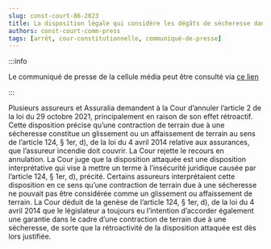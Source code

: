 ```yaml
---   
slug: const-court-86-2023
title: La disposition légale qui considère les dégâts de sécheresse dans une habitation comme des dégâts dus à un glissement ou à un affaissement de terrain, que l’assureur incendie doit couvrir, est constitutionnelle
authors: const-court-comm-press
tags: [arrêt, cour-constitutionnelle, communiqué-de-presse]
---
```


:::info

Le communiqué de presse de la cellule média peut être consulté via [ce lien](https://www.const-court.be/public/f/2023/2023-086f-info.pdf) 

:::

Plusieurs assureurs et Assuralia demandent à la Cour d’annuler l’article 2 de la loi du 29 octobre 2021, principalement en raison de son effet rétroactif. Cette disposition précise qu’une contraction de terrain due à une sécheresse constitue un glissement ou un affaissement de terrain au sens de l’article 124, § 1er, d), de la loi du 4 avril 2014 relative aux assurances, que l’assureur incendie doit couvrir.La Cour rejette le recours en annulation. La Cour juge que la disposition attaquée est une disposition interprétative qui vise à mettre un terme à l’insécurité juridique causée par l’article 124, § 1er, d), précité. Certains assureurs interprétaient cette disposition en ce sens qu’une contraction de terrain due à une sécheresse ne pouvait pas être considérée comme un glissement ou affaissement de terrain. La Cour déduit de la genèse de l’article 124, § 1er, d), de la loi du 4 avril 2014 que le législateur a toujours eu l’intention d’accorder également une garantie dans le cadre d’une contraction de terrain due à une sécheresse, de sorte que la rétroactivité de la disposition attaquée est dès lors justifiée.
